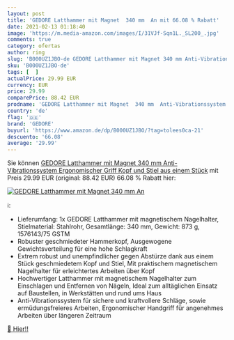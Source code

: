 ```yaml
---
layout: post
title: 'GEDORE Latthammer mit Magnet  340 mm  An mit 66.08 % Rabatt'
date: 2021-02-13 01:18:40
image: 'https://m.media-amazon.com/images/I/31VJf-Sqn1L._SL200_.jpg'
comments: true
category: ofertas
author: ring
slug: 'B000UZ1JBO-de GEDORE Latthammer mit Magnet 340 mm Anti-Vibrationssystem...'
sku: 'B000UZ1JBO-de'
tags: [  ]
actualPrice: 29.99 EUR
currency: EUR
price: 29.99
comparePrice: 88.42 EUR
prodname: 'GEDORE Latthammer mit Magnet  340 mm  Anti-Vibrationssystem  Ergonomischer Griff  Kopf und Stiel aus einem Stück'
country: 'de'
flag: '🇩🇪'
brand: 'GEDORE'
buyurl: 'https://www.amazon.de/dp/B000UZ1JBO/?tag=tolees0ca-21'
descuento: '66.08'
average: '29.99'
---
```


Sie können [GEDORE Latthammer mit Magnet  340 mm  Anti-Vibrationssystem  Ergonomischer Griff  Kopf und Stiel aus einem Stück](https://www.amazon.de/dp/B000UZ1JBO/?tag=tolees0ca-21) mit Preis 29.99 EUR (original: 88.42 EUR) 66.08 % Rabatt hier:

[![GEDORE Latthammer mit Magnet  340 mm  An](https://m.media-amazon.com/images/I/31VJf-Sqn1L._SL200_.jpg)](https://www.amazon.de/dp/B000UZ1JBO/?tag=tolees0ca-21)

ℹ️:

- Lieferumfang: 1x GEDORE Latthammer mit magnetischem Nagelhalter, Stielmaterial: Stahlrohr, Gesamtlänge: 340 mm, Gewicht: 873 g, 1576143/75 GSTM
- Robuster geschmiedeter Hammerkopf, Ausgewogene Gewichtsverteilung für eine hohe Schlagkraft
- Extrem robust und unempfindlicher gegen Abstürze dank aus einem Stück geschmiedetem Kopf und Stiel, Mit praktischem magnetischem Nagelhalter für erleichtertes Arbeiten über Kopf
- Hochwertiger Latthammer mit magnetischem Nagelhalter zum Einschlagen und Entfernen von Nägeln, Ideal zum alltäglichen Einsatz auf Baustellen, in Werkstätten und rund ums Haus
- Anti-Vibrationssystem für sichere und kraftvollere Schläge, sowie ermüdungsfreieres Arbeiten, Ergonomischer Handgriff für angenehmes Arbeiten über längeren Zeitraum

[🛒 Hier!!](https://www.amazon.de/dp/B000UZ1JBO/?tag=tolees0ca-21)
